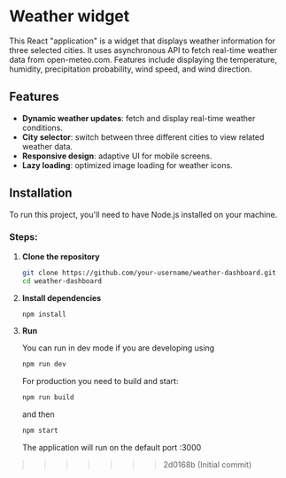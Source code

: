 # Weather widget

This React "application" is a widget that displays weather information for three selected cities. It uses asynchronous API to fetch real-time weather data from open-meteo.com. 
Features include displaying the temperature, humidity, precipitation probability, wind speed, and wind direction. 

## Features

- **Dynamic weather updates**: fetch and display real-time weather conditions.
- **City selector**: switch between three different cities to view related weather data.
- **Responsive design**: adaptive UI for mobile screens.
- **Lazy loading**: optimized image loading for weather icons.

## Installation

To run this project, you'll need to have Node.js installed on your machine. 

### Steps:

1. **Clone the repository**

   ```bash
   git clone https://github.com/your-username/weather-dashboard.git
   cd weather-dashboard
   ```

3. **Install dependencies**

    ```bash
    npm install
    ```

4. **Run**

    You can run in dev mode if you are developing using

    ```bash
    npm run dev
    ```
    For production you need to build and start:

    ```bash
    npm run build
    ```

    and then

    ```bash
    npm start
    ```

    The application will run on the default port :3000

>>>>>>> 2d0168b (Initial commit)
